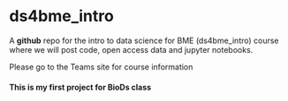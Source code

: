 # ds4bme_intro

A **github** repo for the intro to data science for BME (ds4bme_intro) course where we will post code, open access data and jupyter notebooks. 

Please go to the Teams site for course information

#### This is my first project for BioDs class

